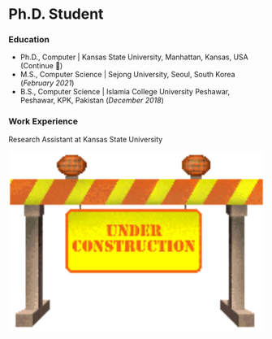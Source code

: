 # Ph.D. Student

### Education
- Ph.D., Computer | Kansas State University, Manhattan, Kansas, USA (Continue 🙂)
- M.S., Computer Science | Sejong University, Seoul, South Korea (_February 2021_)
- B.S., Computer Science | Islamia College University Peshawar, Peshawar, KPK, Pakistan (_December 2018_)

### Work Experience
Research Assistant at Kansas State University
 
<img src="assets/under_construction.gif" width="800"/>

